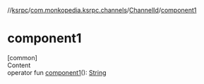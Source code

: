 //[ksrpc](../../index.md)/[com.monkopedia.ksrpc.channels](../index.md)/[ChannelId](index.md)/[component1](component1.md)



# component1  
[common]  
Content  
operator fun [component1](component1.md)(): [String](https://kotlinlang.org/api/latest/jvm/stdlib/kotlin/-string/index.html)  



